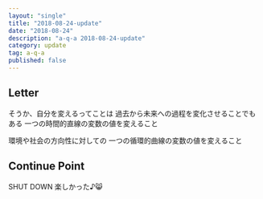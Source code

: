 ```yaml
---
layout: "single"
title: "2018-08-24-update"
date: "2018-08-24"
description: "a-q-a 2018-08-24-update"
category: update
tag: a-q-a
published: false
---
```


## Letter

そうか、自分を変えるってことは
過去から未来への過程を変化させることでもある
一つの時間的直線の変数の値を変えること

環境や社会の方向性に対しての
一つの循環的曲線の変数の値を変えること
## Continue Point

SHUT DOWN
楽しかった♪:smile_cat:
